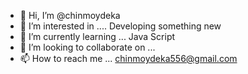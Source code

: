 - 👋 Hi, I’m @chinmoydeka
- 👀 I’m interested in .... Developing something new
- 🌱 I’m currently learning ... Java Script
- 💞️ I’m looking to collaborate on ...
- 📫 How to reach me ... chinmoydeka556@gmail.com

